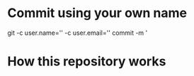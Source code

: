# Commit using your own name
git -c user.name='' -c user.email='' commit -m '

# How this repository works

